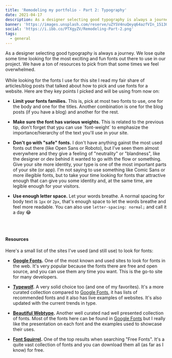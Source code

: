 ```yaml
---
title: 'Remodeling my portfolio - Part 2: Typography'
date: 2021-04-17
description: As a designer selecting good typography is always a journey. We lose quite some time looking for the most exciting and fun fonts out there to use in our project.
banner: 'https://images.unsplash.com/reserve/uZYSV4nuQeyq64azfVIn_15130980706_64134efc6e_o.jpg?ixid=MnwxMjA3fDB8MHxwaG90by1wYWdlfHx8fGVufDB8fHx8&ixlib=rb-1.2.1&auto=format&fit=crop&w=1347&q=80'
social: 'https://i.ibb.co/PTXgyZV/Remodeling-Part-2.png'
tags:
  - general
---
```


As a designer selecting good typography is always a journey. We lose quite some time looking for the most exciting and fun fonts out there to use in our project. We have a ton of resources to pick from that some times we feel overwhelmed.
\
\
While looking for the fonts I use for this site I read my fair share of articles/blog posts that talked about how to pick and use fonts for a website. Here are they key points I picked and will be using from now on:

- **Limit your fonts families.** This is, pick at most two fonts to use, one for the body and one for the titles. Another combination is one for the blog posts (if you have a blog) and another for the rest.

- **Make sure the font has various weights.** This is related to the previous tip, don't forget that ypu can use ´font-weight´ to emphasize the importance/hierarchy of the text you'll use in your site.

- **Don't go with "safe" fonts.** I don't have anything gainst the most used fonts out there (like Open Sans or Roboto), but I've seen them almost everywhere and they give a feeling of "neutrality" or "blandness", like the designer or dev behind it wanted to go with the flow or something. Give your site more identity, your type is one of the most important parts of your site (or app). I'm not saying to use something like Comic Sans or more illegible fonts, but to take your time looking for fonts thar attractive enough that can give you some identity and, at the same time, are legible enough for your visitors.

- **Use enough letter space.** Let your words breathe. A normal spacing for body text is `1px` or `2px`, that's enough space to let the words breathe and feel more readable. You can also use `letter-spacing: normal;` and call it a day 😂

<br>
<br>

#### Resources

Here's a small list of the sites I've used (and still use) to look for fonts:

- **[Google Fonts](https://fonts.google.com/).** One of the most known and used sites to look for fonts in the web. It's very popular because the fonts there are free and open source, and you can use them any time you want. This is the go-to site for many developers.

- **[Typewolf](https://www.typewolf.com/).** A very solid choice too (and one of my favorites). It's a more curated collection compared to [Google Fonts](https://fonts.google.com/), it has lists of recommended fonts and it also has live examples of websites. It's also updated with the current trends in type.

- **[Beautiful Webtype](https://beautifulwebtype.com/).** Another well curated nad well presented collection of fonts. Most of the fonts here can be found in [Google Fonts](https://fonts.google.com/) but I really like the presentation on each font and the examples used to showcase their uses.

- **[Font Squirrel](https://www.fontsquirrel.com/).** One of the top results when searching "Free Fonts". It's a quite vast collection of fonts and you can download them all (as far as I know) for free.
